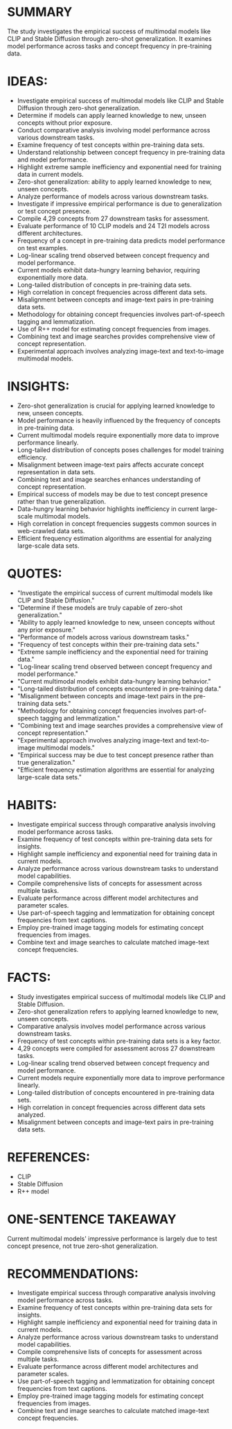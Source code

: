 # SUMMARY
The study investigates the empirical success of multimodal models like CLIP and Stable Diffusion through zero-shot generalization. It examines model performance across tasks and concept frequency in pre-training data.

# IDEAS:
- Investigate empirical success of multimodal models like CLIP and Stable Diffusion through zero-shot generalization.
- Determine if models can apply learned knowledge to new, unseen concepts without prior exposure.
- Conduct comparative analysis involving model performance across various downstream tasks.
- Examine frequency of test concepts within pre-training data sets.
- Understand relationship between concept frequency in pre-training data and model performance.
- Highlight extreme sample inefficiency and exponential need for training data in current models.
- Zero-shot generalization: ability to apply learned knowledge to new, unseen concepts.
- Analyze performance of models across various downstream tasks.
- Investigate if impressive empirical performance is due to generalization or test concept presence.
- Compile 4,29 concepts from 27 downstream tasks for assessment.
- Evaluate performance of 10 CLIP models and 24 T2I models across different architectures.
- Frequency of a concept in pre-training data predicts model performance on test examples.
- Log-linear scaling trend observed between concept frequency and model performance.
- Current models exhibit data-hungry learning behavior, requiring exponentially more data.
- Long-tailed distribution of concepts in pre-training data sets.
- High correlation in concept frequencies across different data sets.
- Misalignment between concepts and image-text pairs in pre-training data sets.
- Methodology for obtaining concept frequencies involves part-of-speech tagging and lemmatization.
- Use of R++ model for estimating concept frequencies from images.
- Combining text and image searches provides comprehensive view of concept representation.
- Experimental approach involves analyzing image-text and text-to-image multimodal models.

# INSIGHTS:
- Zero-shot generalization is crucial for applying learned knowledge to new, unseen concepts.
- Model performance is heavily influenced by the frequency of concepts in pre-training data.
- Current multimodal models require exponentially more data to improve performance linearly.
- Long-tailed distribution of concepts poses challenges for model training efficiency.
- Misalignment between image-text pairs affects accurate concept representation in data sets.
- Combining text and image searches enhances understanding of concept representation.
- Empirical success of models may be due to test concept presence rather than true generalization.
- Data-hungry learning behavior highlights inefficiency in current large-scale multimodal models.
- High correlation in concept frequencies suggests common sources in web-crawled data sets.
- Efficient frequency estimation algorithms are essential for analyzing large-scale data sets.

# QUOTES:
- "Investigate the empirical success of current multimodal models like CLIP and Stable Diffusion."
- "Determine if these models are truly capable of zero-shot generalization."
- "Ability to apply learned knowledge to new, unseen concepts without any prior exposure."
- "Performance of models across various downstream tasks."
- "Frequency of test concepts within their pre-training data sets."
- "Extreme sample inefficiency and the exponential need for training data."
- "Log-linear scaling trend observed between concept frequency and model performance."
- "Current multimodal models exhibit data-hungry learning behavior."
- "Long-tailed distribution of concepts encountered in pre-training data."
- "Misalignment between concepts and image-text pairs in the pre-training data sets."
- "Methodology for obtaining concept frequencies involves part-of-speech tagging and lemmatization."
- "Combining text and image searches provides a comprehensive view of concept representation."
- "Experimental approach involves analyzing image-text and text-to-image multimodal models."
- "Empirical success may be due to test concept presence rather than true generalization."
- "Efficient frequency estimation algorithms are essential for analyzing large-scale data sets."

# HABITS:
- Investigate empirical success through comparative analysis involving model performance across tasks.
- Examine frequency of test concepts within pre-training data sets for insights.
- Highlight sample inefficiency and exponential need for training data in current models.
- Analyze performance across various downstream tasks to understand model capabilities.
- Compile comprehensive lists of concepts for assessment across multiple tasks.
- Evaluate performance across different model architectures and parameter scales.
- Use part-of-speech tagging and lemmatization for obtaining concept frequencies from text captions.
- Employ pre-trained image tagging models for estimating concept frequencies from images.
- Combine text and image searches to calculate matched image-text concept frequencies.

# FACTS:
- Study investigates empirical success of multimodal models like CLIP and Stable Diffusion.
- Zero-shot generalization refers to applying learned knowledge to new, unseen concepts.
- Comparative analysis involves model performance across various downstream tasks.
- Frequency of test concepts within pre-training data sets is a key factor.
- 4,29 concepts were compiled for assessment across 27 downstream tasks.
- Log-linear scaling trend observed between concept frequency and model performance.
- Current models require exponentially more data to improve performance linearly.
- Long-tailed distribution of concepts encountered in pre-training data sets.
- High correlation in concept frequencies across different data sets analyzed.
- Misalignment between concepts and image-text pairs in pre-training data sets.

# REFERENCES:
- CLIP
- Stable Diffusion
- R++ model

# ONE-SENTENCE TAKEAWAY
Current multimodal models' impressive performance is largely due to test concept presence, not true zero-shot generalization.

# RECOMMENDATIONS:
- Investigate empirical success through comparative analysis involving model performance across tasks.
- Examine frequency of test concepts within pre-training data sets for insights.
- Highlight sample inefficiency and exponential need for training data in current models.
- Analyze performance across various downstream tasks to understand model capabilities.
- Compile comprehensive lists of concepts for assessment across multiple tasks.
- Evaluate performance across different model architectures and parameter scales.
- Use part-of-speech tagging and lemmatization for obtaining concept frequencies from text captions.
- Employ pre-trained image tagging models for estimating concept frequencies from images.
- Combine text and image searches to calculate matched image-text concept frequencies.